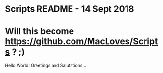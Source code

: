 # Scripts README - 14 Sept 2018
# Will this become https://github.com/MacLoves/Scripts ?  ;)

Hello World!  Greetings and Salutations...
